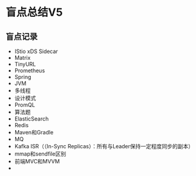 # 盲点总结V5

## 盲点记录

* IStio xDS Sidecar
* Matrix
* TinyURL
* Prometheus
* Spring
* JVM
* 多线程
* 设计模式
* PromQL
* 算法题
* ElasticSearch
* Redis
* Maven和Gradle
* MQ
* Kafka ISR（（In-Sync Replicas）：所有与Leader保持一定程度同步的副本）
* mmap和sendfile区别
* 前端MVC和MVVM
*  

